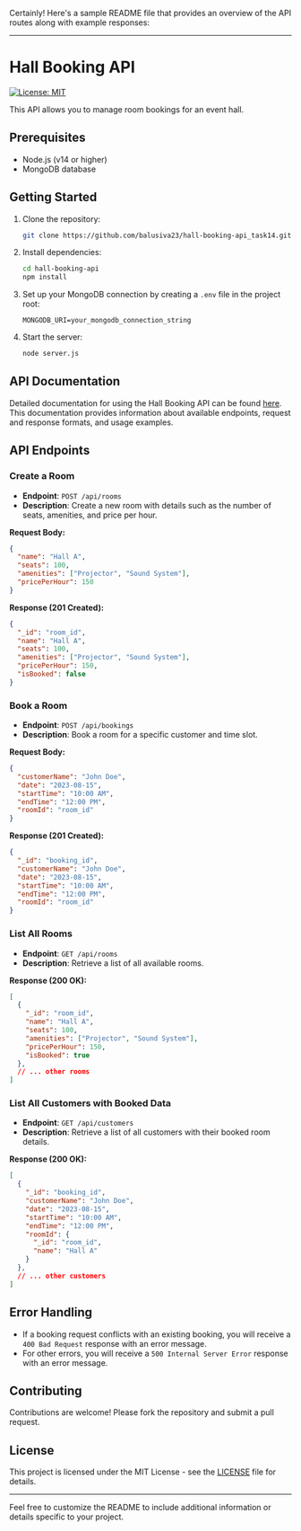 Certainly! Here's a sample README file that provides an overview of the API routes along with example responses:

---

# Hall Booking API
[![License: MIT](https://img.shields.io/badge/License-MIT-blue.svg)](https://opensource.org/licenses/MIT)

This API allows you to manage room bookings for an event hall.

## Prerequisites

- Node.js (v14 or higher)
- MongoDB database

## Getting Started

1. Clone the repository:

   ```bash
   git clone https://github.com/balusiva23/hall-booking-api_task14.git
   ```

2. Install dependencies:

   ```bash
   cd hall-booking-api
   npm install
   ```

3. Set up your MongoDB connection by creating a `.env` file in the project root:

   ```plaintext
   MONGODB_URI=your_mongodb_connection_string
   ```

4. Start the server:

   ```bash
   node server.js
   ```
## API Documentation

Detailed documentation for using the Hall Booking API can be found [here](https://documenter.getpostman.com/view/24014367/2s9Xy5L9s7). This documentation provides information about available endpoints, request and response formats, and usage examples.


## API Endpoints

### Create a Room

- **Endpoint**: `POST /api/rooms`
- **Description**: Create a new room with details such as the number of seats, amenities, and price per hour.

**Request Body:**

```json
{
  "name": "Hall A",
  "seats": 100,
  "amenities": ["Projector", "Sound System"],
  "pricePerHour": 150
}
```

**Response (201 Created):**

```json
{
  "_id": "room_id",
  "name": "Hall A",
  "seats": 100,
  "amenities": ["Projector", "Sound System"],
  "pricePerHour": 150,
  "isBooked": false
}
```

### Book a Room

- **Endpoint**: `POST /api/bookings`
- **Description**: Book a room for a specific customer and time slot.

**Request Body:**

```json
{
  "customerName": "John Doe",
  "date": "2023-08-15",
  "startTime": "10:00 AM",
  "endTime": "12:00 PM",
  "roomId": "room_id"
}
```

**Response (201 Created):**

```json
{
  "_id": "booking_id",
  "customerName": "John Doe",
  "date": "2023-08-15",
  "startTime": "10:00 AM",
  "endTime": "12:00 PM",
  "roomId": "room_id"
}
```

### List All Rooms

- **Endpoint**: `GET /api/rooms`
- **Description**: Retrieve a list of all available rooms.

**Response (200 OK):**

```json
[
  {
    "_id": "room_id",
    "name": "Hall A",
    "seats": 100,
    "amenities": ["Projector", "Sound System"],
    "pricePerHour": 150,
    "isBooked": true
  },
  // ... other rooms
]
```

### List All Customers with Booked Data

- **Endpoint**: `GET /api/customers`
- **Description**: Retrieve a list of all customers with their booked room details.

**Response (200 OK):**

```json
[
  {
    "_id": "booking_id",
    "customerName": "John Doe",
    "date": "2023-08-15",
    "startTime": "10:00 AM",
    "endTime": "12:00 PM",
    "roomId": {
      "_id": "room_id",
      "name": "Hall A"
    }
  },
  // ... other customers
]
```

## Error Handling

- If a booking request conflicts with an existing booking, you will receive a `400 Bad Request` response with an error message.
- For other errors, you will receive a `500 Internal Server Error` response with an error message.

## Contributing

Contributions are welcome! Please fork the repository and submit a pull request.

## License

This project is licensed under the MIT License - see the [LICENSE](LICENSE) file for details.

---

Feel free to customize the README to include additional information or details specific to your project.
